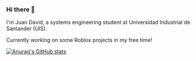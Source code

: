 ### Hi there 👋

I'm Juan David, a systems engineering student at Universidad Industrial de Santander (UIS).

Currently working on some Roblox projects in my free time!

[![Anurag's GitHub stats](https://github-readme-stats.vercel.app/api?username=UntetheredJ&show_icons=true&theme=radical)](https://github.com/UntetheredJ/github-readme-stats)

<!--
**UntetheredJ/UntetheredJ** is a ✨ _special_ ✨ repository because its `README.md` (this file) appears on your GitHub profile.

Here are some ideas to get you started:

- 🔭 I’m currently working on ...
- 🌱 I’m currently learning ...
- 👯 I’m looking to collaborate on ...
- 🤔 I’m looking for help with ...
- 💬 Ask me about ...
- 📫 How to reach me: ...
- 😄 Pronouns: ...
- ⚡ Fun fact: ...
-->
